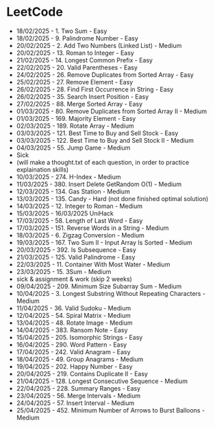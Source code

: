 # LeetCode 

- 18/02/2025 - 1. Two Sum - Easy  
- 18/02/2025 - 9. Palindrome Number - Easy  
- 20/02/2025 - 2. Add Two Numbers (Linked List) - Medium  
- 20/02/2025 - 13. Roman to Integer - Easy  
- 21/02/2025 - 14. Longest Common Prefix - Easy  
- 22/02/2025 - 20. Valid Parentheses - Easy  
- 24/02/2025 - 26. Remove Duplicates from Sorted Array - Easy  
- 25/02/2025 - 27. Remove Element - Easy  
- 26/02/2025 - 28. Find First Occurrence in String - Easy  
- 26/02/2025 - 35. Search Insert Position - Easy  
- 27/02/2025 - 88. Merge Sorted Array - Easy  
- 01/03/2025 - 80. Remove Duplicates from Sorted Array II - Medium  
- 01/03/2025 - 169. Majority Element - Easy  
- 02/03/2025 - 189. Rotate Array - Medium  
- 03/03/2025 - 121. Best Time to Buy and Sell Stock - Easy  
- 03/03/2025 - 122. Best Time to Buy and Sell Stock II - Medium  
- 04/03/2025 - 55. Jump Game - Medium
- Sick
- (will make a thought.txt of each question, in order to practice explaination skills)
- 10/03/2025 - 274. H-Index - Medium
- 11/03/2025 - 380. Insert Delete GetRandom O(1) - Medium
- 12/03/2025 - 134. Gas Station - Medium
- 13/03/2025 - 135. Candy - Hard (not done finished optimal solution)
- 14/03/2025 - 12. Integer to Roman - Medium
- 15/03/2025 - 16/03/2025 UniHack
- 17/03/2025 - 58. Length of Last Word - Easy
- 17/03/2025 - 151. Reverse Words in a String - Medium
- 18/03/2025 - 6. Zigzag Conversion - Medium
- 19/03/2025 - 167. Two Sum II - Input Array Is Sorted - Medium
- 20/03/2025 - 392. Is Subsequence - Easy
- 21/03/2025 - 125. Valid Palindrome - Easy
- 22/03/2025 - 11. Container With Most Water - Medium
- 23/03/2025 - 15. 3Sum - Medium
- sick & assignment & work (skip 2 weeks)
- 09/04/2025 - 209. Minimum Size Subarray Sum - Medium
- 10/04/2025 - 3. Longest Substring Without Repeating Characters - Medium
- 11/04/2025 - 36. Valid Sudoku - Medium 
- 12/04/2025 - 54. Spiral Matrix - Medium
- 13/04/2025 - 48. Rotate Image - Medium
- 14/04/2025 - 383. Ransom Note - Easy
- 15/04/2025 - 205. Isomorphic Strings - Easy
- 16/04/2025 - 290. Word Pattern - Easy
- 17/04/2025 - 242. Valid Anagram - Easy
- 18/04/2025 - 49. Group Anagrams - Medium
- 19/04/2025 - 202. Happy Number - Easy
- 20/04/2025 - 219. Contains Duplicate II - Easy
- 21/04/2025 - 128. Longest Consecutive Sequence - Medium
- 22/04/2025 - 228. Summary Ranges - Easy
- 23/04/2025 - 56. Merge Intervals - Medium
- 24/04/2025 - 57. Insert Interval - Medium
- 25/04/2025 - 452. Minimum Number of Arrows to Burst Balloons - Medium